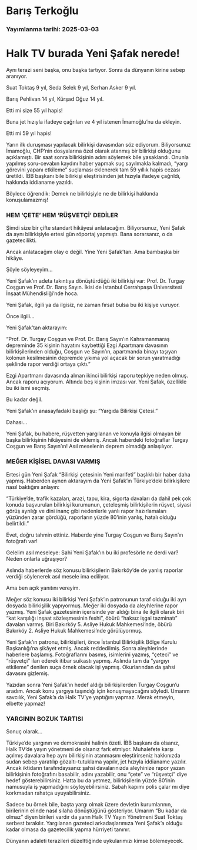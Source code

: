 # Barış Terkoğlu

### Yayımlanma tarihi: 2025-03-03

# Halk TV burada Yeni Şafak nerede!

Aynı terazi seni başka, onu başka tartıyor. Sonra da dünyanın kirine sebep aranıyor.

Suat Toktaş 9 yıl, Seda Selek 9 yıl, Serhan Asker 9 yıl.

Barış Pehlivan 14 yıl, Kürşad Oğuz 14 yıl.

Etti mi size 55 yıl hapis!

Buna jet hızıyla ifadeye çağrılan ve 4 yıl istenen İmamoğlu’nu da ekleyin.

Etti mi 59 yıl hapis!

Yarın ilk duruşması yapılacak bilirkişi davasından söz ediyorum. Biliyorsunuz İmamoğlu, CHP’nin dosyalarına özel olarak atanmış bir bilirkişi olduğunu açıklamıştı. Bir saat sonra bilirkişinin adını söylemek bile yasaklandı. Onunla yapılmış soru-cevabın kaydını haber yapmak suç sayılmakla kalmadı, “yargı görevini yapanı etkileme” suçlaması eklenerek tam 59 yıllık hapis cezası üretildi. İBB başkanı bile bilirkişi eleştirisinden jet hızıyla ifadeye çağrıldı, hakkında iddianame yazıldı.

Böylece öğrendik: Demek ne bilirkişiyle ne de bilirkişi hakkında konuşulamazmış!


### HEM ‘ÇETE’ HEM ‘RÜŞVETÇİ’ DEDİLER

Şimdi size bir çifte standart hikâyesi anlatacağım. Biliyorsunuz, Yeni Şafak da aynı bilirkişiyle ertesi gün röportaj yapmıştı. Bana sorarsanız, o da gazetecilikti.

Ancak anlatacağım olay o değil. Yine Yeni Şafak’tan. Ama bambaşka bir hikâye.

Şöyle söyleyeyim...

Yeni Şafak’ın adeta takıntıya dönüştürdüğü iki bilirkişi var: Prof. Dr. Turgay Coşgun ve Prof. Dr. Barış Sayın. İkisi de İstanbul Cerrahpaşa Üniversitesi İnşaat Mühendisliği’nde hoca.

Yeni Şafak, ilgili ya da ilgisiz, ne zaman fırsat bulsa bu iki kişiye vuruyor.

Önce ilgili...



Yeni Şafak’tan aktarayım:

“Prof. Dr. Turgay Coşgun ve Prof. Dr. Barış Sayın’ın Kahramanmaraş depreminde 35 kişinin hayatını kaybettiği Ezgi Apartmanı davasının bilirkişilerinden olduğu, Coşgun ve Sayın’ın, apartmanda binayı taşıyan kolonun kesilmesinin depremde yıkıma yol açacak bir sorun yaratmadığı şeklinde rapor verdiği ortaya çıktı.”

Ezgi Apartmanı davasında alınan ikinci bilirkişi raporu tepkiye neden olmuş. Ancak raporu açıyorum. Altında beş kişinin imzası var. Yeni Şafak, özellikle bu iki ismi seçmiş.

Bu kadar değil.



Yeni Şafak’ın anasayfadaki başlığı şu: “Yargıda Bilirkişi Çetesi.”

Dahası...

Yeni Şafak, bu habere, rüşvetten yargılanan ve konuyla ilgisi olmayan bir başka bilirkişinin hikâyesini de eklemiş. Ancak haberdeki fotoğraflar Turgay Coşgun ve Barış Sayın’ın! Asıl meselenin deprem olmadığı anlaşılıyor.




### MEĞER KİŞİSEL DAVASI VARMIŞ

Ertesi gün Yeni Şafak “Bilirkişi çetesinin Yeni marifeti” başlıklı bir haber daha yapmış. Haberden aynen aktarayım da Yeni Şafak’ın Türkiye’deki bilirkişilere nasıl baktığını anlayın:

“Türkiye’de, trafik kazaları, arazi, tapu, kira, sigorta davaları da dahil pek çok konuda başvurulan bilirkişi kurumunun, çeteleşmiş bilirkişilerin rüşvet, siyasi görüş ayrılığı ve dini inanç gibi nedenlerle yanlı rapor hazırlamaları yüzünden zarar gördüğü, raporların yüzde 80’inin yanlış, hatalı olduğu belirtildi.”

Evet, doğru tahmin ettiniz. Haberde yine Turgay Coşgun ve Barış Sayın’ın fotoğrafı var!



Gelelim asıl meseleye: Sahi Yeni Şafak’ın bu iki profesörle ne derdi var? Neden onlarla uğraşıyor?

Aslında haberlerde söz konusu bilirkişilerin Bakırköy’de de yanlış raporlar verdiği söylenerek asıl mesele ima ediliyor.

Ama ben açık yanıtını vereyim.

Meğer söz konusu iki bilirkişi Yeni Şafak’ın patronunun taraf olduğu iki ayrı dosyada bilirkişilik yapıyormuş. Meğer iki dosyada da aleyhlerine rapor yazmış. Yeni Şafak gazetesinin içerisinde yer aldığı bina ile ilgili olarak biri “kat karşılığı inşaat sözleşmesinin feshi”, öbürü “haksız işgal tazminatı” davaları varmış. Biri Bakırköy 5. Asliye Hukuk Mahkemesi’nde, öbürü Bakırköy 2. Asliye Hukuk Mahkemesi’nde görülüyormuş.

Yeni Şafak’ın patronu, bilirkişileri, önce İstanbul Bilirkişilik Bölge Kurulu Başkanlığı’na şikâyet etmiş. Ancak reddedilmiş. Sonra aleyhlerinde haberlere başlamış. Fotoğraflarını basmış, isimlerini yazmış, “çeteci” ve “rüşvetçi” ilan ederek itibar suikastı yapmış. Aslında tam da “yargıyı etkileme” denilen suça örnek olacak işi yapmış. Okurlarından da şahsi davasını gizlemiş.

Yazıdan sonra Yeni Şafak’ın hedef aldığı bilirkişilerden Turgay Coşgun’u aradım. Ancak konu yargıya taşındığı için konuşmayacağını söyledi. Umarım savcılık, Yeni Şafak’a da Halk TV’ye yaptığını yapmaz. Merak etmeyin, elbette yapmaz!


### YARGININ BOZUK TARTISI

Sonuç olarak...

Türkiye’de yargının ve demokrasini halinin özeti. İBB başkanı da olsanız, Halk TV’de yayın yönetmeni de olsanız fark etmiyor. Muhalefete karşı açılmış davalara hep aynı bilirkişinin atanmasını eleştirirseniz hakkınızda sudan sebep yaratılıp gözaltı-tutuklama yapılır, jet hızıyla iddianame yazılır. Ancak iktidarın tarafındaysanız şahsi davalarınızda aleyhinize rapor yazan bilirkişinin fotoğrafını basabilir, adını yazabilir, onu “çete” ve “rüşvetçi” diye hedef gösterebilirsiniz. Hatta bu da yetmez, bilirkişilerin yüzde 80’inin namusuyla iş yapmadığını söyleyebilirsiniz. Sabah kapımı polis çalar mı diye korkmadan rahatça uyuyabilirsiniz.

Sadece bu örnek bile, başta yargı olmak üzere devletin kurumlarının, birilerinin elinde nasıl silaha dönüştüğünü gösteriyor. Umarım “Bu kadar da olmaz” diyen birileri vardır da yarın Halk TV Yayın Yönetmeni Suat Toktaş serbest bırakılır. Yargılanan gazeteci arkadaşlarımıza Yeni Şafak’a olduğu kadar olmasa da gazetecilik yapma hürriyeti tanınır.

Dünyanın adaleti terazileri düzelttiğinde uykularımızı kimse bölemeyecek.

